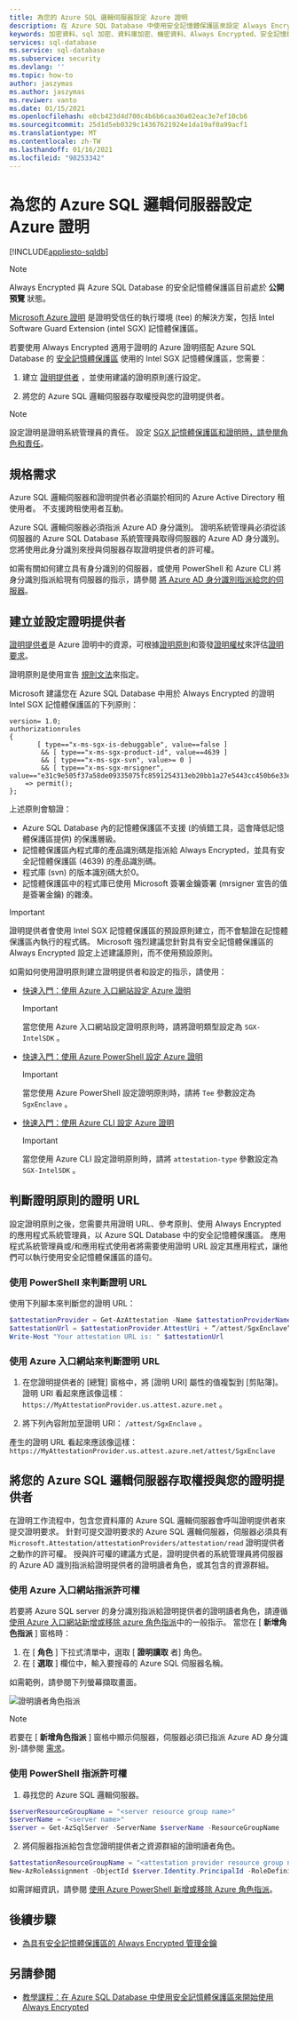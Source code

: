 ```yaml
---
title: 為您的 Azure SQL 邏輯伺服器設定 Azure 證明
description: 在 Azure SQL Database 中使用安全記憶體保護區來設定 Always Encrypted 的 Azure 證明。
keywords: 加密資料、sql 加密、資料庫加密、機密資料、Always Encrypted、安全記憶體保護區、SGX、證明
services: sql-database
ms.service: sql-database
ms.subservice: security
ms.devlang: ''
ms.topic: how-to
author: jaszymas
ms.author: jaszymas
ms.reviwer: vanto
ms.date: 01/15/2021
ms.openlocfilehash: e8cb423d4d700c4b6b6caa30a02eac3e7ef10cb6
ms.sourcegitcommit: 25d1d5eb0329c14367621924e1da19af0a99acf1
ms.translationtype: MT
ms.contentlocale: zh-TW
ms.lasthandoff: 01/16/2021
ms.locfileid: "98253342"
---
```

# <a name="configure-azure-attestation-for-your-azure-sql-logical-server"></a>為您的 Azure SQL 邏輯伺服器設定 Azure 證明

[!INCLUDE[appliesto-sqldb](../includes/appliesto-sqldb.md)]

> [!NOTE]
> Always Encrypted 與 Azure SQL Database 的安全記憶體保護區目前處於 **公開預覽** 狀態。

[Microsoft Azure 證明](../../attestation/overview.md) 是證明受信任的執行環境 (tee) 的解決方案，包括 Intel Software Guard Extension (intel SGX) 記憶體保護區。 

若要使用 Always Encrypted 適用于證明的 Azure 證明搭配 Azure SQL Database 的 [安全記憶體保護區](https://docs.microsoft.com/sql/relational-databases/security/encryption/always-encrypted-enclaves) 使用的 Intel SGX 記憶體保護區，您需要：

1. 建立 [證明提供者](../../attestation/basic-concepts.md#attestation-provider) ，並使用建議的證明原則進行設定。

2. 將您的 Azure SQL 邏輯伺服器存取權授與您的證明提供者。

> [!NOTE]
> 設定證明是證明系統管理員的責任。 設定 [SGX 記憶體保護區和證明時，請參閱角色和責任](always-encrypted-enclaves-plan.md#roles-and-responsibilities-when-configuring-sgx-enclaves-and-attestation)。

## <a name="requirements"></a>規格需求

Azure SQL 邏輯伺服器和證明提供者必須屬於相同的 Azure Active Directory 租使用者。 不支援跨租使用者互動。 

Azure SQL 邏輯伺服器必須指派 Azure AD 身分識別。 證明系統管理員必須從該伺服器的 Azure SQL Database 系統管理員取得伺服器的 Azure AD 身分識別。 您將使用此身分識別來授與伺服器存取證明提供者的許可權。 

如需有關如何建立具有身分識別的伺服器，或使用 PowerShell 和 Azure CLI 將身分識別指派給現有伺服器的指示，請參閱 [將 Azure AD 身分識別指派給您的伺服器](transparent-data-encryption-byok-configure.md#assign-an-azure-active-directory-azure-ad-identity-to-your-server)。

## <a name="create-and-configure-an-attestation-provider"></a>建立並設定證明提供者

[證明提供者](../../attestation/basic-concepts.md#attestation-provider)是 Azure 證明中的資源，可根據[證明原則](../../attestation/basic-concepts.md#attestation-request)和簽發[證明權杖](../../attestation/basic-concepts.md#attestation-token)來評估[證明要求](../../attestation/basic-concepts.md#attestation-request)。 

證明原則是使用宣告 [規則文法](../../attestation/claim-rule-grammar.md)來指定。

Microsoft 建議您在 Azure SQL Database 中用於 Always Encrypted 的證明 Intel SGX 記憶體保護區的下列原則：

```output
version= 1.0;
authorizationrules 
{
       [ type=="x-ms-sgx-is-debuggable", value==false ]
        && [ type=="x-ms-sgx-product-id", value==4639 ]
        && [ type=="x-ms-sgx-svn", value>= 0 ]
        && [ type=="x-ms-sgx-mrsigner", value=="e31c9e505f37a58de09335075fc8591254313eb20bb1a27e5443cc450b6e33e5"] 
    => permit();
};
```

上述原則會驗證：

- Azure SQL Database 內的記憶體保護區不支援 (的偵錯工具，這會降低記憶體保護區提供) 的保護層級。
- 記憶體保護區內程式庫的產品識別碼是指派給 Always Encrypted，並具有安全記憶體保護區 (4639) 的產品識別碼。
- 程式庫 (svn) 的版本識別碼大於0。
- 記憶體保護區中的程式庫已使用 Microsoft 簽署金鑰簽署 (mrsigner 宣告的值是簽署金鑰) 的雜湊。

> [!IMPORTANT]
> 證明提供者會使用 Intel SGX 記憶體保護區的預設原則建立，而不會驗證在記憶體保護區內執行的程式碼。 Microsoft 強烈建議您針對具有安全記憶體保護區的 Always Encrypted 設定上述建議原則，而不使用預設原則。

如需如何使用證明原則建立證明提供者和設定的指示，請使用：

- [快速入門：使用 Azure 入口網站設定 Azure 證明](../../attestation/quickstart-portal.md)
    > [!IMPORTANT]
    > 當您使用 Azure 入口網站設定證明原則時，請將證明類型設定為 `SGX-IntelSDK` 。
- [快速入門：使用 Azure PowerShell 設定 Azure 證明](../../attestation/quickstart-powershell.md)
    > [!IMPORTANT]
    > 當您使用 Azure PowerShell 設定證明原則時，請將 `Tee` 參數設定為 `SgxEnclave` 。
- [快速入門：使用 Azure CLI 設定 Azure 證明](../../attestation/quickstart-azure-cli.md)
    > [!IMPORTANT]
    > 當您使用 Azure CLI 設定證明原則時，請將 `attestation-type` 參數設定為 `SGX-IntelSDK` 。

## <a name="determine-the-attestation-url-for-your-attestation-policy"></a>判斷證明原則的證明 URL

設定證明原則之後，您需要共用證明 URL、參考原則、使用 Always Encrypted 的應用程式系統管理員，以 Azure SQL Database 中的安全記憶體保護區。 應用程式系統管理員或/和應用程式使用者將需要使用證明 URL 設定其應用程式，讓他們可以執行使用安全記憶體保護區的語句。

### <a name="use-powershell-to-determine-the-attestation-url"></a>使用 PowerShell 來判斷證明 URL

使用下列腳本來判斷您的證明 URL：

```powershell
$attestationProvider = Get-AzAttestation -Name $attestationProviderName -ResourceGroupName $attestationResourceGroupName 
$attestationUrl = $attestationProvider.AttestUri + “/attest/SgxEnclave”
Write-Host "Your attestation URL is: " $attestationUrl 
```

### <a name="use-azure-portal-to-determine-the-attestation-url"></a>使用 Azure 入口網站來判斷證明 URL

1. 在您證明提供者的 [總覽] 窗格中，將 [證明 URI] 屬性的值複製到 [剪貼簿]。 證明 URI 看起來應該像這樣： `https://MyAttestationProvider.us.attest.azure.net` 。

2. 將下列內容附加至證明 URI： `/attest/SgxEnclave` 。 

產生的證明 URL 看起來應該像這樣： `https://MyAttestationProvider.us.attest.azure.net/attest/SgxEnclave`

## <a name="grant-your-azure-sql-logical-server-access-to-your-attestation-provider"></a>將您的 Azure SQL 邏輯伺服器存取權授與您的證明提供者

在證明工作流程中，包含您資料庫的 Azure SQL 邏輯伺服器會呼叫證明提供者來提交證明要求。 針對可提交證明要求的 Azure SQL 邏輯伺服器，伺服器必須具有 `Microsoft.Attestation/attestationProviders/attestation/read` 證明提供者之動作的許可權。 授與許可權的建議方式是，證明提供者的系統管理員將伺服器的 Azure AD 識別指派給證明提供者的證明讀者角色，或其包含的資源群組。

### <a name="use-azure-portal-to-assign-permission"></a>使用 Azure 入口網站指派許可權

若要將 Azure SQL server 的身分識別指派給證明提供者的證明讀者角色，請遵循 [使用 Azure 入口網站新增或移除 azure 角色指派](https://docs.microsoft.com/azure/role-based-access-control/role-assignments-portal)中的一般指示。 當您在 [ **新增角色指派** ] 窗格時：

1. 在 [ **角色** ] 下拉式清單中，選取 [ **證明讀取** 者] 角色。
1. 在 [ **選取** ] 欄位中，輸入要搜尋的 Azure SQL 伺服器名稱。

如需範例，請參閱下列螢幕擷取畫面。

![證明讀者角色指派](./media/always-encrypted-enclaves/attestation-provider-role-assigment.png)

> [!NOTE]
> 若要在 [ **新增角色指派** ] 窗格中顯示伺服器，伺服器必須已指派 Azure AD 身分識別-請參閱 [需求](#requirements)。

### <a name="use-powershell-to-assign-permission"></a>使用 PowerShell 指派許可權

1. 尋找您的 Azure SQL 邏輯伺服器。

```powershell
$serverResourceGroupName = "<server resource group name>"
$serverName = "<server name>" 
$server = Get-AzSqlServer -ServerName $serverName -ResourceGroupName
```
 
2. 將伺服器指派給包含您證明提供者之資源群組的證明讀者角色。

```powershell
$attestationResourceGroupName = "<attestation provider resource group name>"
New-AzRoleAssignment -ObjectId $server.Identity.PrincipalId -RoleDefinitionName "Attestation Reader" -ResourceGroupName $attestationResourceGroupName
```

如需詳細資訊，請參閱 [使用 Azure PowerShell 新增或移除 Azure 角色指派](https://docs.microsoft.com/azure/role-based-access-control/role-assignments-powershell#add-a-role-assignment)。

## <a name="next-steps"></a>後續步驟

- [為具有安全記憶體保護區的 Always Encrypted 管理金鑰](https://docs.microsoft.com/sql/relational-databases/security/encryption/always-encrypted-enclaves-manage-keys)

## <a name="see-also"></a>另請參閱

- [教學課程：在 Azure SQL Database 中使用安全記憶體保護區來開始使用 Always Encrypted](always-encrypted-enclaves-getting-started.md)